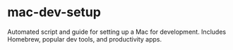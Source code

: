 # mac-dev-setup
Automated script and guide for setting up a Mac for development. Includes Homebrew, popular dev tools, and productivity apps.
